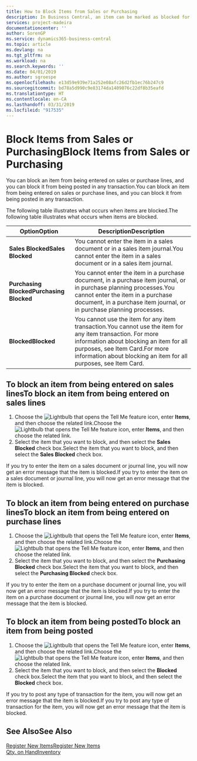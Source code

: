 ```yaml
---
title: How to Block Items from Sales or Purchasing
description: In Business Central, an item can be marked as blocked for sales, blocked for purchase, or blocked for all purposes.
services: project-madeira
documentationcenter: ''
author: SorenGP
ms.service: dynamics365-business-central
ms.topic: article
ms.devlang: na
ms.tgt_pltfrm: na
ms.workload: na
ms.search.keywords: ''
ms.date: 04/01/2019
ms.author: sgroespe
ms.openlocfilehash: e13d59e939e71a252e08afc26d2fb1ec76b247c9
ms.sourcegitcommit: bd78a5d990c9e83174da1409076c22df8b35eafd
ms.translationtype: HT
ms.contentlocale: en-CA
ms.lasthandoff: 03/31/2019
ms.locfileid: "917535"
---
```

# <a name="block-items-from-sales-or-purchasing"></a><span data-ttu-id="4161e-103">Block Items from Sales or Purchasing</span><span class="sxs-lookup"><span data-stu-id="4161e-103">Block Items from Sales or Purchasing</span></span>
<span data-ttu-id="4161e-104">You can block an item from being entered on sales or purchase lines, and you can block it from being posted in any transaction.</span><span class="sxs-lookup"><span data-stu-id="4161e-104">You can block an item from being entered on sales or purchase lines, and you can block it from being posted in any transaction.</span></span>  

<span data-ttu-id="4161e-105">The following table illustrates what occurs when items are blocked.</span><span class="sxs-lookup"><span data-stu-id="4161e-105">The following table illustrates what occurs when items are blocked.</span></span>  

|<span data-ttu-id="4161e-106">Option</span><span class="sxs-lookup"><span data-stu-id="4161e-106">Option</span></span>|<span data-ttu-id="4161e-107">Description</span><span class="sxs-lookup"><span data-stu-id="4161e-107">Description</span></span>|  
|--------------------|------------|  
|<span data-ttu-id="4161e-108">**Sales Blocked**</span><span class="sxs-lookup"><span data-stu-id="4161e-108">**Sales Blocked**</span></span>|<span data-ttu-id="4161e-109">You cannot enter the item in a sales document or in a sales item journal.</span><span class="sxs-lookup"><span data-stu-id="4161e-109">You cannot enter the item in a sales document or in a sales item journal.</span></span>|  
|<span data-ttu-id="4161e-110">**Purchasing Blocked**</span><span class="sxs-lookup"><span data-stu-id="4161e-110">**Purchasing Blocked**</span></span>|<span data-ttu-id="4161e-111">You cannot enter the item in a purchase document, in a purchase item journal, or in purchase planning processes.</span><span class="sxs-lookup"><span data-stu-id="4161e-111">You cannot enter the item in a purchase document, in a purchase item journal, or in purchase planning processes.</span></span>|  
|<span data-ttu-id="4161e-112">**Blocked**</span><span class="sxs-lookup"><span data-stu-id="4161e-112">**Blocked**</span></span>|<span data-ttu-id="4161e-113">You cannot use the item for any item transaction.</span><span class="sxs-lookup"><span data-stu-id="4161e-113">You cannot use the item for any item transaction.</span></span> <span data-ttu-id="4161e-114">For more information about blocking an item for all purposes, see Item Card.</span><span class="sxs-lookup"><span data-stu-id="4161e-114">For more information about blocking an item for all purposes, see Item Card.</span></span>|  

## <a name="to-block-an-item-from-being-entered-on-sales-lines"></a><span data-ttu-id="4161e-115">To block an item from being entered on sales lines</span><span class="sxs-lookup"><span data-stu-id="4161e-115">To block an item from being entered on sales lines</span></span>  

1.  <span data-ttu-id="4161e-116">Choose the ![Lightbulb that opens the Tell Me feature](media/ui-search/search_small.png "Tell me what you want to do") icon, enter **Items**, and then choose the related link.</span><span class="sxs-lookup"><span data-stu-id="4161e-116">Choose the ![Lightbulb that opens the Tell Me feature](media/ui-search/search_small.png "Tell me what you want to do") icon, enter **Items**, and then choose the related link.</span></span>  
2.  <span data-ttu-id="4161e-117">Select the item that you want to block, and then select the **Sales Blocked** check box.</span><span class="sxs-lookup"><span data-stu-id="4161e-117">Select the item that you want to block, and then select the **Sales Blocked** check box.</span></span>  

<span data-ttu-id="4161e-118">If you try to enter the item on a sales document or journal line, you will now get an error message that the item is blocked.</span><span class="sxs-lookup"><span data-stu-id="4161e-118">If you try to enter the item on a sales document or journal line, you will now get an error message that the item is blocked.</span></span>

## <a name="to-block-an-item-from-being-entered-on-purchase-lines"></a><span data-ttu-id="4161e-119">To block an item from being entered on purchase lines</span><span class="sxs-lookup"><span data-stu-id="4161e-119">To block an item from being entered on purchase lines</span></span>  

1.  <span data-ttu-id="4161e-120">Choose the ![Lightbulb that opens the Tell Me feature](media/ui-search/search_small.png "Tell me what you want to do") icon, enter **Items**, and then choose the related link.</span><span class="sxs-lookup"><span data-stu-id="4161e-120">Choose the ![Lightbulb that opens the Tell Me feature](media/ui-search/search_small.png "Tell me what you want to do") icon, enter **Items**, and then choose the related link.</span></span>  
2.  <span data-ttu-id="4161e-121">Select the item that you want to block, and then select the **Purchasing Blocked** check box.</span><span class="sxs-lookup"><span data-stu-id="4161e-121">Select the item that you want to block, and then select the **Purchasing Blocked** check box.</span></span>  

<span data-ttu-id="4161e-122">If you try to enter the item on a purchase document or journal line, you will now get an error message that the item is blocked.</span><span class="sxs-lookup"><span data-stu-id="4161e-122">If you try to enter the item on a purchase document or journal line, you will now get an error message that the item is blocked.</span></span>

## <a name="to-block-an-item-from-being-posted"></a><span data-ttu-id="4161e-123">To block an item from being posted</span><span class="sxs-lookup"><span data-stu-id="4161e-123">To block an item from being posted</span></span>
1. <span data-ttu-id="4161e-124">Choose the ![Lightbulb that opens the Tell Me feature](media/ui-search/search_small.png "Tell me what you want to do") icon, enter **Items**, and then choose the related link.</span><span class="sxs-lookup"><span data-stu-id="4161e-124">Choose the ![Lightbulb that opens the Tell Me feature](media/ui-search/search_small.png "Tell me what you want to do") icon, enter **Items**, and then choose the related link.</span></span>
2. <span data-ttu-id="4161e-125">Select the item that you want to block, and then select the **Blocked** check box.</span><span class="sxs-lookup"><span data-stu-id="4161e-125">Select the item that you want to block, and then select the **Blocked** check box.</span></span>

<span data-ttu-id="4161e-126">If you try to post any type of transaction for the item, you will now get an error message that the item is blocked.</span><span class="sxs-lookup"><span data-stu-id="4161e-126">If you try to post any type of transaction for the item, you will now get an error message that the item is blocked.</span></span>

## <a name="see-also"></a><span data-ttu-id="4161e-127">See Also</span><span class="sxs-lookup"><span data-stu-id="4161e-127">See Also</span></span>  
[<span data-ttu-id="4161e-128">Register New Items</span><span class="sxs-lookup"><span data-stu-id="4161e-128">Register New Items</span></span>](inventory-how-register-new-items.md)  
[<span data-ttu-id="4161e-129">Qty. on Hand</span><span class="sxs-lookup"><span data-stu-id="4161e-129">Inventory</span></span>](inventory-manage-inventory.md)  
